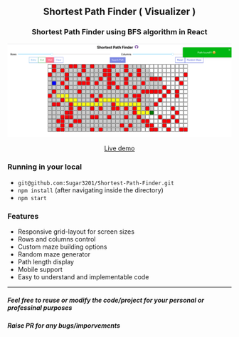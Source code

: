 <div align="center">
<h2> Shortest Path Finder ( Visualizer ) </h2>

### Shortest Path Finder using BFS algorithm in React

<a href="https://git@github.com:Sugar3201/Shortest-Path-Finder.git"><img src="cover/cover.png" alt="cover"/></a>



<a href="https://git@github.com:Sugar3201/Shortest-Path-Finder.git">Live demo</a>

</div>

### Running in your local

- `git@github.com:Sugar3201/Shortest-Path-Finder.git`
- `npm install` (after navigating inside the directory)
- `npm start`

### Features

- Responsive grid-layout for screen sizes
- Rows and columns control
- Custom maze building options
- Random maze generator
- Path length display
- Mobile support
- Easy to understand and implementable code



------------

##### Feel free to reuse or modify the code/project for your personal or professinal purposes
##### Raise PR for any bugs/imporvements
